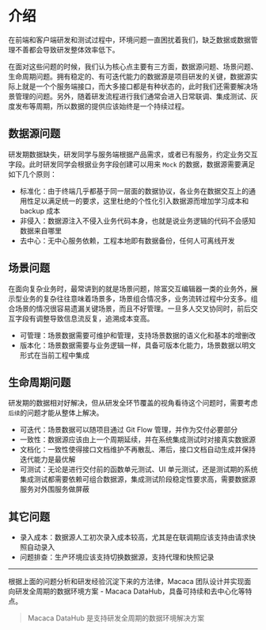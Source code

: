 # 介绍

在前端和客户端研发和测试过程中，环境问题一直困扰着我们，缺乏数据或数据管理不善都会导致研发整体效率低下。

在面对这些问题的时候，我们认为核心点主要有三方面，数据源问题、场景问题、生命周期问题。拥有稳定的、有可迭代能力的数据源是项目研发的关键，数据源实际上就是一个个服务端接口，而大多接口都是有种状态的，此时我们还需要解决场景管理的问题。另外，随着研发流程进行我们通常会进入日常联调、集成测试、灰度发布等周期，所以数据的提供应该始终是一个持续过程。

## 数据源问题

研发期数据缺失，研发同学与服务端根据产品需求，或者已有服务，约定业务交互字段。此时研发同学会根据业务字段创建可以用来 `Mock` 的数据，数据源需要满足如下几个原则：

* 标准化：由于终端几乎都基于同一层面的数据协议，各业务在数据交互上的通用性足以满足统一的要求，这里杜绝的个性化引入数据源而增加学习成本和 backup 成本
* 非侵入：数据源注入不侵入业务代码本身，也就是说业务逻辑的代码不会感知数据来自哪里
* 去中心：无中心服务依赖，工程本地即有数据备份，任何人可离线开发

## 场景问题

在面向复杂业务时，最常讲到的就是场景问题，除富交互编辑器一类的业务外，展示型业务的复杂往往意味着场景多，场景组合情况多，业务流转过程中分支多。组合场景的情况很容易遗漏关键场景，而且不好管理。一旦多人交叉协同时，前后交互字段有调整导致信息流反复，追溯成本变高。

* 可管理：场景数据需要可维护和管理，支持场景数据的语义化和基本的增删改
* 版本化：场景数据需要与业务逻辑一样，具备可版本化能力，场景数据以明文形式在当前工程中集成

## 生命周期问题

研发期的数据相对好解决，但从研发全环节覆盖的视角看待这个问题时，需要考虑`后续`的问题才能从整体上解决。

* 可迭代：场景数据可以随项目通过 Git Flow 管理，并作为交付必要部分
* 一致性：数据源应该由上一个周期延续，并在系统集成测试时对接真实数据源
* 文档化：一致性使得接口文档维护不再散乱、滞后，接口文档自动生成并保持迭代能力是最优解
* 可测试：无论是进行交付前的函数单元测试、UI 单元测试，还是测试期的系统集成测试都需要依赖可组合数据源，集成测试阶段稳定性要求高，需要数据源服务对外围服务做屏蔽

## 其它问题

* 录入成本：数据源人工初次录入成本较高，尤其是在联调期应该支持由请求快照自动录入
* 问题排查：生产环境应该支持切换数据源，支持代理和快照记录

---

根据上面的问题分析和研发经验沉淀下来的方法律，Macaca 团队设计并实现面向研发全周期的数据环境方案 - Macaca DataHub，具备可持续和去中心化等特点。

> Macaca DataHub 是支持研发全周期的数据环境解决方案
